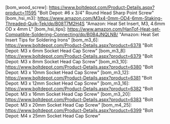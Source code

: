 <!-- 
	Part Links 
		-->

<!-- Fasteners -->
[bom_wood_screw]:       https://www.boltdepot.com/Product-Details.aspx?product=11595                             "Bolt Depot: #6 x 3/4" Round Head Sharp Point Screw"
[bom_hsi_m3]:           https://www.amazon.com/M3x4-0mm-OD4-6mm-Staking-Threaded-Quik-Tek/dp/B08T7M2H4S      "Amazon: Heat Set Insert, M3, 4.6mm OD x 4mm L"
[bom_hsi_tips]:         https://www.amazon.com/HanTof-Heat-set-Compatible-Soldering-Connecting/dp/B0B4JNQLNB/    "Amazon: Heat Set Insert Tips for Soldering Irons"
[bom_m3_6]:             https://www.boltdepot.com/Product-Details.aspx?product=6378     "Bolt Depot: M3 x 6mm Socket Head Cap Screw"
[bom_m3_8]:             https://www.boltdepot.com/Product-Details.aspx?product=6379     "Bolt Depot: M3 x 8mm Socket Head Cap Screw"
[bom_m3_10]:            https://www.boltdepot.com/Product-Details.aspx?product=6380     "Bolt Depot: M3 x 10mm Socket Head Cap Screw"
[bom_m3_12]:            https://www.boltdepot.com/Product-Details.aspx?product=6381     "Bolt Depot: M3 x 12mm Socket Head Cap Screw"
[bom_m3_16]:            https://www.boltdepot.com/Product-Details.aspx?product=6382     "Bolt Depot: M3 x 16mm Socket Head Cap Screw"
[bom_m3_20]:            https://www.boltdepot.com/Product-Details.aspx?product=6383     "Bolt Depot: M3 x 20mm Socket Head Cap Screw"
[bom_m4_25]:            https://www.boltdepot.com/Product-Details.aspx?product=6399     "Bolt Depot: M4 x 25mm Socket Head Cap Screw"

<!-- Filament -->
[bom_pla]:              https://www.amazon.com/Polymaker-Filament-1-75mm-Rigidity-Cardboard/dp/B099KSLJCQ       "Amazon: 1kg Polymaker PolyLite PLA Pro Filament, 1.85mm"
[bom_tpu]:              https://www.amazon.com/dp/B09KL2FXNJ/                                                   "Amazon: 750g Polymaker TPU 95A Filament, 1.85mm"
[bom_petg]:             https://www.amazon.com/Polymaker-Filament-1-75mm-Strong-Cardboard/dp/B09DKSCRSX         "Amazon: 1kg Polymaker PolyLite PETG Filament, 1.85mm"

<!-- Misc Electrical -->
[bom_switch]:           https://www.amazon.com/gp/product/B07QQ22DTB                                             "Amazon: SPST snap-in rocker switch"
[bom_iec]:              https://www.amazon.com/gp/product/B081ZFHRGW                                             "Amazon: IEC C14 socket with fuse"
[bom_fork_connector]:   https://www.amazon.com/Baomain-Insulated-Connector-Electrical-Terminal/dp/B01B1DL4OA     "Amazon: Fork connectors, 14-16awg"
[bom_spade_connector]:  https://www.amazon.com/gp/product/B07FQB6WXP                                             "Amazon: Female spade connectors, 14-16awg"
[bom_lanmu_micro_sd]:   https://www.amazon.com/gp/product/B07WWVBK8V                                             "Amazon: LANMU MicroSD Extension"
[bom_electop_micro_sd]: https://www.amazon.com/gp/product/B07YYSP5F5                                             "Amazon: ELECTOP MicroSD Extension"
[bom_usb_b_extension]:  https://www.amazon.com/gp/product/B071P2BGK5                                             "Amazon: USB B Panel Mount Extension"
[bom_usb_c_extension]:  https://www.amazon.com/Poyiccot-Extension-Female-Extender-Straight/dp/B086W2R8Z6         "Amazon: USB-C Panel Mount Extension"
[bom_jst_sm_kit]:       https://www.amazon.com/gp/product/B07D9HRDT6                                             "Amazon: JST-SM Connector Kit"
[bom_molex]:            https://www.digikey.com/en/htmldatasheets/production/1626160/0/0/1/0430300007.html       "Digikey: Molex Micro Fit 3.0 Connectors"
[bom_key_usb3]:         https://www.amazon.com/gp/product/B07FSMVH32/ref=ppx_yo_dt_b_search_asin_title?ie=UTF8&psc=1 "Amazon: USB 3 Keystone Extension"
[bom_key_hdmi]:         https://www.amazon.com/Monoprice-106852-Keystone-Coupler-Adapter/dp/B005VKKB7Q           "Amazon: HDMI Coupler Keystone Jack"
[bom_key_ethernet]:     https://www.amazon.com/VCE-Listed-5-Pack-Keystone-Coupler-White/dp/B0116T7XMQ            "Amazon: Ethernet Coupler Keystone Jacks"
[bom_key_usb_c]:        https://www.amazon.com/Keystone-Extention-Keystone-Convertor-Extension/dp/B08GSLLVG2     "Amazon: USB C Keystone Extension"
[bom_16awg_wire]:       https://www.amazon.com/BNTECHGO-Silicone-Flexible-Strands-Stranded/dp/B00TG1TRL2         "Amazon: 5ft 16 awg stranded silicone wire, red & black"
[bom_xt60]:             https://www.amazon.com/gp/product/B0BC1TPNSK                                            "Amazon: 2x XT60E-M Male Panel Mount"
[bom_mfj2]:             https://www.amazon.com/Molex-Connector-Matched-18-24-Mini-Fit/dp/B074M1RZHX             "Amazon: 6x Molex Mini Fit Jr 2R, 2P Set"
[bom_mfj4]:             https://www.amazon.com/Molex-4-Pin-Connector-4-20mm-0165-Mini-Fit/dp/B07DLLN2VL         "Amazon: 5x Molex Mini Fit Jr 2R, 4P Set"

<!-- PSU -->
[bom_lrs350]:           https://www.amazon.com/MEAN-WELL-LRS-350-24-Printer-Industrial/dp/B07VRK86SP             "Amazon: Mean Well LRS-350-24"
[bom_rsp500]:           https://www.amazon.com/MEAN-WELL-RSP-500-24-Switching-Enclosed/dp/B00UWCD22O             "Amazon: Mean Well RSP-500-24"
[bom_rs_25_5]:          https://www.amazon.com/MEAN-WELL-323282-RS-25-5-Supply/dp/B09KVG6PBZ

<!-- MCU Boards -->
[bom_duet_3_6hc]:       https://www.amazon.com/Duet3D-Duet-3-Mainboard-6HC/dp/B08W295FKT                         "Amazon: Duet3D Duet 3 6HC"
[bom_duet_3_mini_5+]:   https://www.amazon.com/Duet3D-Mini-WiFi-Printer-Controller/dp/B09HSKWQ9B                 "Amazon: Duet3D Duet 3 Mini 5+ Wifi"
[bom_btt_skr_2]:        https://www.amazon.com/BIGTREETECH-Control-Upgrade-Motherboard-Compitable/dp/B0943WVM5B      "Amazon: BIGTREETECH SKR 2"
[bom_btt_skr_3]:        https://www.amazon.com/BIGTREETECH-Motherboard-Controller-Replacement-Original/dp/B08LVTXT46 "Amazon: BIGTREETECH SKR 3"
[bom_btt_skr_3_ez]:     https://www.amazon.com/BIGTREETECH-Motherboard-Controller-Replacement-Original/dp/B0B1Q26SWR "Amazon: BIGTREETECH SKR 3 EZ"
[bom_btt_skr_e3_mini]:  https://www.amazon.com/BIGTREETECH-Upgraded-Motherboard-Integrated-Compatible/dp/B09LH727MT  "Amazon: BIGTREETECH SKR E3 Mini"
[bom_btt_octopus]:      https://www.amazon.com/BIGTREETECH-Motherboard-Compatible-Firmware-Raspberry/dp/B094NPRYDP   "Amazon: BIGTREETECH Octopus"
[bom_creality_4x]:      https://www.amazon.com/Official-Creality-3D-Upgraded-Motherboard/dp/B09NMJMPN1               "Amazon: Creality 4.2.7"
[bom_btt_manta_m8p]:    https://www.amazon.com/BIGTREETECH-Integrated-Motherboard-Firmware-Compatible/dp/B0B7W53JSY  "Amazon: BIGTREETECH Manta M8P"
[bom_mks_skipr]:        https://www.aliexpress.us/item/3256804323039950.html                                     "AliExpress: MakerBase MKS Skipr"
[bom_mks_monster8]:     https://www.aliexpress.us/item/3256803106583492.html                                     "AliExpress: MakerBase MKS Monster8"

<!-- SoC CPUs -->
[bom_rpi_3b_plus]:      https://www.adafruit.com/product/3055                                                    "Adafruit: Raspberry Pi 3B+"
[bom_rpi_4b]:           https://www.adafruit.com/product/4295                                                    "Adafruit: Raspberry Pi 4B 1GB"

<!-- Displays -->
[bom_btt_tft35_e3]:    https://www.amazon.com/BIGTREETECH-TFT35-E3-V3-0-1-Motherboard/dp/B08182XHZZ              "Amazon: BIGTREETECH TFT35 E3 v3.0.1"
[bom_generic_12864]:   https://www.amazon.com/CHPOWER-Display-Screen-Creality-Printers/dp/B07DL3ZBD7             "Amazon: Generic 128x64 Display"
[bom_mini_12864]:      https://www.amazon.com/FYSETC-Controller-Supports-Accessories-RGB-Backlight/dp/B08R9ZH7S2 "Amazon: FYSETC Mini12864 v2.1 Display"
[bom_btt_tft35]:       https://www.amazon.com/BIGTREETECH-Graphic-Display-Controller-Printer/dp/B07VWF4W3J       "Amazon: BIGTREETECH TFT35 V3"
[bom_btt_pitft50]:     https://www.amazon.com/BIGTREETECH-Screen-Display-800x480-Raspberry/dp/B08FD2YZ23         "Amazon: BIGTREETECH PI TFT50 V2"

<!-- Lower Bay -->
<!--     Bucks -->
[bom_drok_3A]:			https://www.amazon.com/gp/product/B07N3QT628                                             "Amazon: DROK 3A LM2596 Buck Converter"
[bom_drok_5A]:          https://www.amazon.com/DROK-Adjustable-Converter-Transformer-Protective/dp/B07JZ2GQJF    "Amazon: DROK 5A LM2596 Buck Converter"
[bom_drok_2A]:          https://www.amazon.com/Converter-DROK-Transformer-Regulator-Stabilizer/dp/B00JUFJ1GA     "Amazon: HROK 2A LM2596 Buck Converter"
[bom_hiletgo_2A]:       https://www.amazon.com/HiLetgo-Step-down-Converter-1-25-37V-Voltmeter/dp/B00LSEBYHU/     "Amazon: HiLetGo 2A LM2596 Buck Converter"
[bom_basic_lm2596]:     https://www.amazon.com/Valefod-Efficiency-Voltage-Regulator-Converter/dp/B076H3XHXP      "Amazon: Basic 2A LM2596 Buck Converter"

<!--     SSRs -->
[bom_fotek_ssr_40da]:   https://www.amazon.com/SSR-40DA-Solid-Output-24-380V-SSR-40/dp/B07FVHWN82                "Amazon: Fotek SSR-40DA"
[bom_omron_ssr]:        https://kb-3d.com/store/omron/171-omron-solid-state-relay-g3na-210b-utu-ssr-4536854807954.html "KB-3D: Omron G3NA-210B-UTU SSR"

<!--     MOSFETs -->
[bom_creality_mosfet]:  https://www.tinymachines3d.com/products/crmfet                                           "TinyMachines3D: Creality MOSFET"

<!--     Others -->
[bom_wago_nuts]:        https://www.amazon.com/dp/B08R5WWWPS                                                     "Amazon: Wago 221 Lever Nut Assortment"
[bom_btt_ups_24v]:      https://www.amazon.com/BIGTREETECH-DIRECT-Printing-Printer-Ender-3/dp/B081DLBTQC         "Amazon: BIGTREETECH UPS 24V 1.0"
[bom_btt_relay_1.2]:    https://www.walmart.com/ip/BIGTREETECH-Relay-V1-2-Automatic-Shutdown-Module-After-Printing-Power-Monitoring-Module-3D-Printer-Parts/133836368 "WalMart: BIGTREETECH Relay 1.2"

<!-- Fans -->
[bom_4010]:             https://www.amazon.com/dp/B08R9L9YR2                                                     "Amazon: 40mm x 40mm x 10mm Fan"
[bom_4010_5V]:          https://www.amazon.com/GeeekPi-Raspberry-40x40x10mm-Brushless-Radiator/dp/B07X6CXQLN    "Amazon: 40mm x 40mm x 10mm Fan, 5V"
[bom_4020]:             https://www.amazon.com/Wathai-40x40x20mm-40mm-Burshless-Cooling/dp/B07PYWVPMY            "Amazon: 40mm x 40mm x 10mm Fan"
[bom_5012]:             https://www.amazon.com/Cooling-Fan-12V-DC-Brushless/dp/B08ZJDCBJM                       "Amazon: 50mm x 50mm x 12mm Fan, 12V"
[bom_6015]:             https://www.amazon.com/Wathai-Exhaust-Cooler-Brushless-Cooling/dp/B07Q2JRYZR             "Amazon: 60mm x 60mm x 15mm Fan"
[bom_6020]:             https://www.amazon.com/Wathai-60mm-Cooling-Brushless-Cooler/dp/B07NRYLRDZ                "Amazon: 60mm x 60mm x 20mm Fan"
[bom_6025]:             https://www.amazon.com/Wathai-60mm-25mm-Brushless-Cooling/dp/B07Q2JWNFX                  "Amazon: 60mm x 60mm x 25mm Fan"
[bom_8020]:             https://www.amazon.com/GDSTIME-Brushless-Cooling-Sleeve-Bearing/dp/B07MDYBSGR            "Amazon: 80mm x 80mm x 20mm Fan"
[bom_8025]:             https://www.amazon.com/Security-01-Bearing-Brushless-Cooling-AV-F8025MB/dp/B071WLX5JZ    "Amazon: 80mm x 80mm x 25mm Fan"
[bom_9225]:             https://www.amazon.com/GDSTIME-90x90x25mm-Inches-Brushless-Cooling/dp/B07LFZKCC6         "Amazon: 92mm x 92mm x 25mm Fan"
[bom_12025]:            https://www.amazon.com/GDSTIME-Bearings-Brushless-Cooling-Exhaust/dp/B00N1Y4BMA          "Amazon: 120mm x 120mm x 25mm Fan"